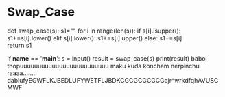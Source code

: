# Swap_Case
def swap_case(s):
    s1=""
    for i in range(len(s)):
        if s[i].isupper():
            s1+=s[i].lower()
        elif s[i].lower():
            s1+=s[i].upper()
        else:
            s1+=s[i]        
    return s1

if __name__ == '__main__':
    s = input()
    result = swap_case(s)
    print(result)
    baboi thopuuuuuuuuuuuuuuuuuuuuuuuuu  maku kuda koncham nerpinchu raaaa........
    dablufyEGWFLKJBEDLUFYWETFLJBDKCGCGCGCGCGajr^wrkdfqhAVUSCMWF
    
 
